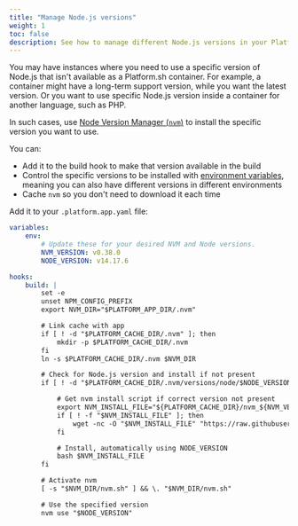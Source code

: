 ```yaml
---
title: "Manage Node.js versions"
weight: 1
toc: false
description: See how to manage different Node.js versions in your Platform.sh containers.
---
```


You may have instances where you need to use a specific version of Node.js that isn't available as a Platform.sh container.
For example, a container might have a long-term support version,
while you want the latest version.
Or you want to use specific Node.js version inside a container for another language, such as PHP.

In such cases, use [Node Version Manager (`nvm`)](https://github.com/nvm-sh/nvm)
to install the specific version you want to use.

You can:

* Add it to the build hook to make that version available in the build
* Control the specific versions to be installed with [environment variables](/development/variables.md),
  meaning you can also have different versions in different environments
* Cache `nvm` so you don't need to download it each time

Add it to your `.platform.app.yaml` file:

```yaml
variables:
    env:
        # Update these for your desired NVM and Node versions.
        NVM_VERSION: v0.38.0
        NODE_VERSION: v14.17.6

hooks:
    build: |
        set -e
        unset NPM_CONFIG_PREFIX
        export NVM_DIR="$PLATFORM_APP_DIR/.nvm"

        # Link cache with app
        if [ ! -d "$PLATFORM_CACHE_DIR/.nvm" ]; then
            mkdir -p $PLATFORM_CACHE_DIR/.nvm
        fi
        ln -s $PLATFORM_CACHE_DIR/.nvm $NVM_DIR

        # Check for Node.js version and install if not present
        if [ ! -d "$PLATFORM_CACHE_DIR/.nvm/versions/node/$NODE_VERSION" ]; then

            # Get nvm install script if correct version not present
            export NVM_INSTALL_FILE="${PLATFORM_CACHE_DIR}/nvm_${NVM_VERSION}_install.sh"
            if [ ! -f "$NVM_INSTALL_FILE" ]; then
                wget -nc -O "$NVM_INSTALL_FILE" "https://raw.githubusercontent.com/nvm-sh/nvm/$NVM_VERSION/install.sh"
            fi

            # Install, automatically using NODE_VERSION
            bash $NVM_INSTALL_FILE
        fi

        # Activate nvm
        [ -s "$NVM_DIR/nvm.sh" ] && \. "$NVM_DIR/nvm.sh"

        # Use the specified version
        nvm use "$NODE_VERSION"
```
